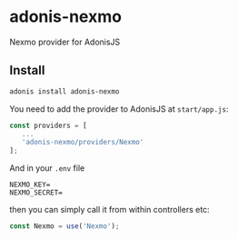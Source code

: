 # adonis-nexmo

Nexmo provider for AdonisJS

## Install

```bash
adonis install adonis-nexmo
```

You need to add the provider to AdonisJS at `start/app.js`:

```javascript
const providers = [
   ...
   'adonis-nexmo/providers/Nexmo'
];
```

And in your `.env` file

```
NEXMO_KEY=
NEXMO_SECRET=
```

then you can simply call it from within controllers etc:

```javascript
const Nexmo = use('Nexmo');
`````

